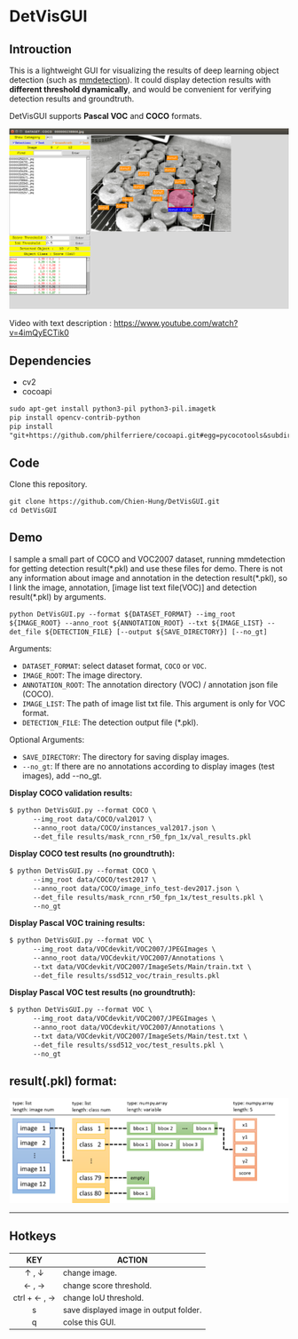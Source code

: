 # DetVisGUI

## Introuction

This is a lightweight GUI for visualizing the results of deep learning object detection (such as [mmdetection](https://github.com/open-mmlab/mmdetection)). It could display detection results with **different threshold dynamically**, and would be convenient for verifying detection results and groundtruth. 

DetVisGUI supports **Pascal VOC** and **COCO** formats. 

[![alt tag](./demo/demo.png)](https://www.youtube.com/watch?v=4imQyECTik0)

Video with text description : https://www.youtube.com/watch?v=4imQyECTik0

## Dependencies
- cv2
- cocoapi

```
sudo apt-get install python3-pil python3-pil.imagetk
pip install opencv-contrib-python
pip install "git+https://github.com/philferriere/cocoapi.git#egg=pycocotools&subdirectory=PythonAPI"
```

## Code

Clone this repository.

```
git clone https://github.com/Chien-Hung/DetVisGUI.git
cd DetVisGUI
```

## Demo

I sample a small part of COCO and VOC2007 dataset, running mmdetection for getting detection result(\*.pkl) and use these files for demo. There is not any information about image and annotation in the detection result(\*.pkl), so I link the image, annotation, [image list text file(VOC)] and detection result(\*.pkl) by arguments.

```
python DetVisGUI.py --format ${DATASET_FORMAT} --img_root ${IMAGE_ROOT} --anno_root ${ANNOTATION_ROOT} --txt ${IMAGE_LIST} --det_file ${DETECTION_FILE} [--output ${SAVE_DIRECTORY}] [--no_gt]
```

Arguments:

- `DATASET_FORMAT`: select dataset format, `COCO` or `VOC`.
- `IMAGE_ROOT`: The image directory.
- `ANNOTATION_ROOT`: The annotation directory (VOC) / annotation json file (COCO).
- `IMAGE_LIST`: The path of image list txt file. This argument is only for VOC format.
- `DETECTION_FILE`: The detection output file (\*.pkl). 

Optional Arguments:

- `SAVE_DIRECTORY`: The directory for saving display images.
- `--no_gt`: If there are no annotations according to display images (test images), add --no_gt.

**Display COCO validation results:** 

```
$ python DetVisGUI.py --format COCO \
      --img_root data/COCO/val2017 \
      --anno_root data/COCO/instances_val2017.json \
      --det_file results/mask_rcnn_r50_fpn_1x/val_results.pkl 
```

**Display COCO test results (no groundtruth):**

```
$ python DetVisGUI.py --format COCO \
      --img_root data/COCO/test2017 \
      --anno_root data/COCO/image_info_test-dev2017.json \
      --det_file results/mask_rcnn_r50_fpn_1x/test_results.pkl \
      --no_gt
```

**Display Pascal VOC training results:** 

```
$ python DetVisGUI.py --format VOC \
      --img_root data/VOCdevkit/VOC2007/JPEGImages \
      --anno_root data/VOCdevkit/VOC2007/Annotations \
      --txt data/VOCdevkit/VOC2007/ImageSets/Main/train.txt \
      --det_file results/ssd512_voc/train_results.pkl
```

**Display Pascal VOC test results (no groundtruth):**

```
$ python DetVisGUI.py --format VOC \
      --img_root data/VOCdevkit/VOC2007/JPEGImages \
      --anno_root data/VOCdevkit/VOC2007/Annotations \
      --txt data/VOCdevkit/VOC2007/ImageSets/Main/test.txt \
      --det_file results/ssd512_voc/test_results.pkl \
      --no_gt
```

## result(.pkl) format:
![alt tag](./demo/result_format.png)

---

## Hotkeys

|     KEY    | ACTION                                    |
|:----------:|-------------------------------------------|
|   ↑ , ↓    | change image.                              |
|   ← , →    | change score threshold.                    | 
| ctrl +  ← , →    | change IoU threshold.                    | 
|     s     | save displayed image in output folder.     |
|     q     | colse this GUI.                            |

